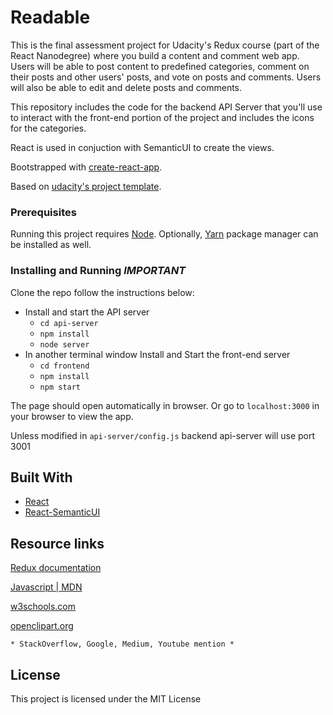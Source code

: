 # Readable

This is the final assessment project for Udacity's Redux course (part of the React Nanodegree) where you build a content and comment web app. Users will be able to post content to predefined categories, comment on their posts and other users' posts, and vote on posts and comments. Users will also be able to edit and delete posts and comments.

This repository includes the code for the backend API Server that you'll use to interact with the front-end portion of the project and includes the icons for the categories.

React is used in conjuction with SemanticUI to create the views.

Bootstrapped with [create-react-app](https://github.com/facebookincubator/create-react-app).

Based on [udacity's project template](https://github.com/udacity/reactnd-project-readable-starter).


### Prerequisites

Running this project requires [Node](https://nodejs.org/en/). Optionally, [Yarn](https://code.facebook.com/posts/1840075619545360) package manager can be installed as well.

### Installing and Running *IMPORTANT*

Clone the repo follow the instructions below:


* Install and start the API server
    - `cd api-server`
    - `npm install`
    - `node server`
* In another terminal window Install and Start the front-end server
    - `cd frontend`
    - `npm install`
    - `npm start`


The page should open automatically in browser. Or go to `localhost:3000` in your browser to view the app.

Unless modified in `api-server/config.js` backend api-server will use port 3001


## Built With

* [React](https://facebook.github.io/react/)
* [React-SemanticUI](https://github.com/Semantic-Org/Semantic-UI-React)


## Resource links

[Redux documentation](http://redux.js.org/)

[Javascript | MDN](https://developer.mozilla.org/en-US/docs/Web/JavaScript/Reference)

[w3schools.com](https://www.w3schools.com)

[openclipart.org](https://openclipart.org/detail/247319/abstract-user-icon-3)

	* StackOverflow, Google, Medium, Youtube mention *



## License

This project is licensed under the MIT License

